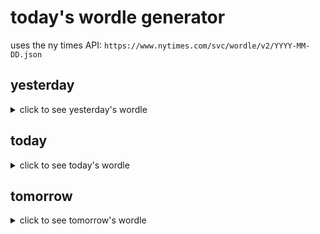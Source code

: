 # today's wordle generator

uses the ny times API: `https://www.nytimes.com/svc/wordle/v2/YYYY-MM-DD.json`

## yesterday

<details>
    <summary>click to see yesterday's wordle</summary>

    ozone

</details>

## today

<details>
    <summary>click to see today's wordle</summary>

    genie

</details>

## tomorrow

<details>
    <summary>click to see tomorrow's wordle</summary>

    known

</details>
